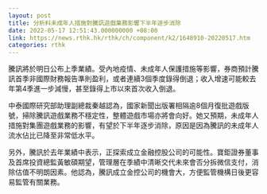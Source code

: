 ```yaml
---
layout: post
title: 分析料未成年人措施對騰訊遊戲業務影響下半年逐步消除
date: 2022-05-17 12:51:43.000000000 +08:00
link: https://news.rthk.hk/rthk/ch/component/k2/1648910-20220517.htm
categories: rthk
---
```


騰訊將於明日公布上季業績。受內地疫情、未成年人保護措施等影響，券商預計騰訊首季非國際財務報告準則盈利，或者連續3個季度錄得倒退；收入增速可能較去年第4季進一步減慢，甚至錄得上市以來首次收入倒退。

中泰國際研究部助理副總裁秦越認為，國家新聞出版署相隔逾8個月復批遊戲版號，掃除騰訊遊戲業務不穩定性，整體遊戲市場亦將會向好。她又預期，未成年人措施對集團遊戲業務的影響，有望於下半年逐步消除，原因是因為騰訊的未成年人流水佔比已降至非常低水平。

另外，騰訊於去年業績中表示，正探索成立金融控股公司的可能性。寶鉅證券董事及首席投資總監黃敏碩期望，管理層在季績中清晰交代未來會否分拆微信支付，消除估值不明朗因素。他認為，騰訊成立金控公司的機會大，方便監管機構日後更容易監管有關業務。

